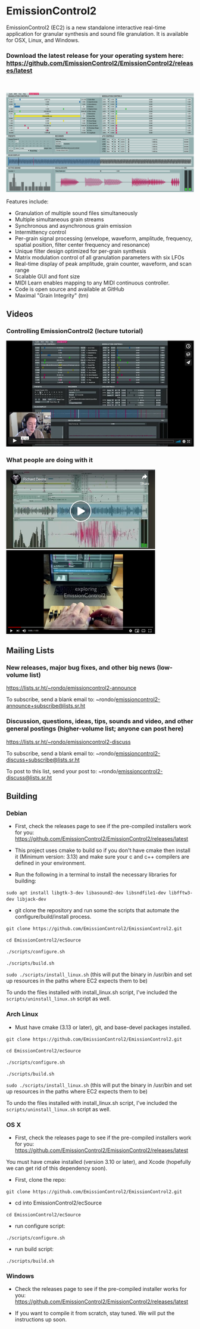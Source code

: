 # EmissionControl2

EmissionControl2 (EC2) is a new standalone interactive real-time application for granular synthesis and sound file granulation. It is available for OSX, Linux, and Windows. 

### Download the latest release for your operating system here: https://github.com/EmissionControl2/EmissionControl2/releases/latest

<br><br>
![](docs/EC2_lightmode.png "This is what EC2 looks like")

Features include:

- Granulation of multiple sound files simultaneously
- Multiple simultaneous grain streams
- Synchronous and asynchronous grain emission
- Intermittency control
- Per-grain signal processing (envelope, waveform, amplitude, frequency, spatial position, filter center frequency and resonance)
- Unique filter design optimized for per-grain synthesis
- Matrix modulation control of all granulation parameters with six LFOs
- Real-time display of peak amplitude, grain counter, waveform, and scan range
- Scalable GUI and font size
- MIDI Learn enables mapping to any MIDI continuous controller.
- Code is open source and available at GitHub
- Maximal "Grain Integrity" (tm)

## Videos
### Controlling EmissionControl2 (lecture tutorial)
[![](docs/ControllingEmissionControl2_Screenshot.png)](https://vimeo.com/483296353)

### What people are doing with it
<a href="https://www.facebook.com/708680357/videos/10158420236745358/"><img src="docs/devineVideo_Screenshot.png" width="400" /></a>
<a href="https://www.youtube.com/watch?v=dCS2G6ASHUc"><img src="docs/BartonVideo_Screenshot.png" width="400" /></a>

## Mailing Lists

### New releases, major bug fixes, and other big news (low-volume list)
https://lists.sr.ht/~rondo/emissioncontrol2-announce

To subscribe, send a blank email to: ~rondo/emissioncontrol2-announce+subscribe@lists.sr.ht

### Discussion, questions, ideas, tips, sounds and video, and other general postings (higher-volume list; anyone can post here)
https://lists.sr.ht/~rondo/emissioncontrol2-discuss

To subscribe, send a blank email to: ~rondo/emissioncontrol2-discuss+subscribe@lists.sr.ht

To post to this list, send your post to: ~rondo/emissioncontrol2-discuss@lists.sr.ht

## Building
### Debian

- First, check the releases page to see if the pre-compiled installers work for you: https://github.com/EmissionControl2/EmissionControl2/releases/latest

- This project uses cmake to build so if you don't have cmake then install it (Minimum version: 3.13) and make sure your c and c++ compilers are defined in your environment.

- Run the following in a terminal to install the necessary libraries for building:

`sudo apt install libgtk-3-dev libasound2-dev libsndfile1-dev libfftw3-dev libjack-dev`
 
- git clone the repository and run some the scripts that automate the configure/build/install process.

`git clone https://github.com/EmissionControl2/EmissionControl2.git`

`cd EmissionControl2/ecSource`

`./scripts/configure.sh`

`./scripts/build.sh`

`sudo ./scripts/install_linux.sh` (this will put the binary in /usr/bin and set up resources in the paths where EC2 expects them to be)

To undo the files installed with install_linux.sh script, I've included the `scripts/uninstall_linux.sh` script as well.

### Arch Linux

- Must have cmake (3.13 or later), git, and base-devel packages installed.

`git clone https://github.com/EmissionControl2/EmissionControl2.git`

`cd EmissionControl2/ecSource`

`./scripts/configure.sh`

`./scripts/build.sh`

`sudo ./scripts/install_linux.sh` (this will put the binary in /usr/bin and set up resources in the paths where EC2 expects them to be)

To undo the files installed with install_linux.sh script, I've included the `scripts/uninstall_linux.sh` script as well.


### OS X

- First, check the releases page to see if the pre-compiled installers work for you: https://github.com/EmissionControl2/EmissionControl2/releases/latest

You must have cmake installed (version 3.10 or later), and Xcode (hopefully we can get rid of this dependency soon).

- First, clone the repo:

`git clone https://github.com/EmissionControl2/EmissionControl2.git`

- cd into EmissionControl2/ecSource

`cd EmissionControl2/ecSource`

- run configure script:

`./scripts/configure.sh`

- run build script:

`./scripts/build.sh`

### Windows
- Check the releases page to see if the pre-compiled installer works for you: https://github.com/EmissionControl2/EmissionControl2/releases/latest

- If you want to compile it from scratch, stay tuned. We will put the instructions up soon.
